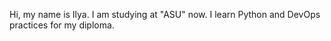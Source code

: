 Hi, my name is Ilya. I am studying at "ASU" now. I learn Python and DevOps practices for my diploma.